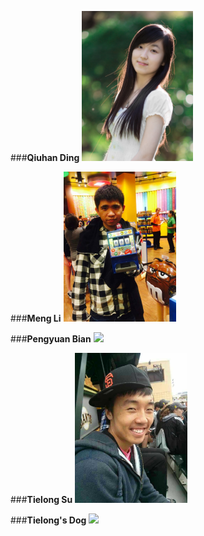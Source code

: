 ###**Qiuhan Ding**
<img src="./photos/qd.jpg" height="240">

###**Meng Li**
<img src="./photos/ml.jpg" height="240">

###**Pengyuan Bian**
<img src="http://www.classicmarvelforever.com/cms/assets/images/profiles/comic_book/Hulk2.jpg" height="240">

###**Tielong Su**
<img src="./photos/ts.jpg" height="240">

###**Tielong's Dog**
<img src="http://upload.wikimedia.org/wikipedia/commons/2/25/Brindle_pied_frenchbulldog.jpg" height="240">